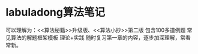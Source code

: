 # labuladong算法笔记

可以理解为：<<算法秘籍>>升级版、<<算法小抄>>第二版
包含100多道例题
常见算法的解题框架模板
理论+实践
随时复习第一章的内容，逐步加深理解，常看常新。

[0]: https://leetcode.com/
[0]: https://leetcode.cn/
[2]: https://labuladong.github.io/algo/ "github.io/algo"
[3]: https://labuladong.gitee.io/algo/ "gitee.io/algo"
[4]: https://github.com/shuzijun/leetcode-editor/tree/master "leetcode editor plugins"
[5]: https://github.com/shuzijun/leetcode-editor/tree/master/doc "leetcode editor docs"
[6]: https://github.com/shuzijun/leetcode-editor/blob/master/doc/LoginHelp_ZH.md "leetcode 登录配置"
[6]: https://github.com/shuzijun/leetcode-editor/blob/master/doc/CustomCode_ZH.md "自定义代码生成介绍"